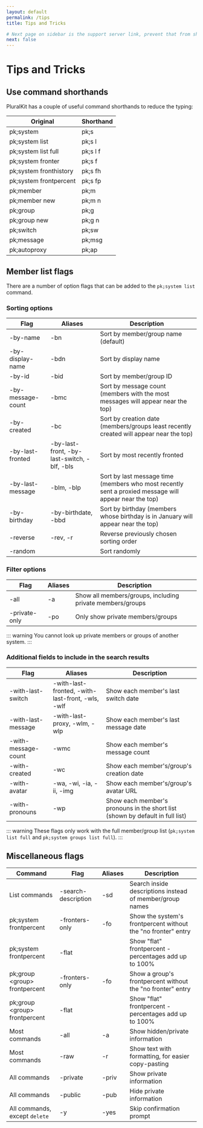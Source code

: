 ```yaml
---
layout: default
permalink: /tips
title: Tips and Tricks

# Next page on sidebar is the support server link, prevent that from showing up here
next: false
---
```


# Tips and Tricks

## Use command shorthands
PluralKit has a couple of useful command shorthands to reduce the typing:

|Original|Shorthand|
|---|---|
|pk;system|pk;s|
|pk;system list|pk;s l|
|pk;system list full|pk;s l f|
|pk;system fronter|pk;s f|
|pk;system fronthistory|pk;s fh|
|pk;system frontpercent|pk;s fp|
|pk;member|pk;m|
|pk;member new|pk;m n|
|pk;group|pk;g|
|pk;group new|pk;g n|
|pk;switch|pk;sw|
|pk;message|pk;msg|
|pk;autoproxy|pk;ap|

## Member list flags
There are a number of option flags that can be added to the `pk;system list` command.

### Sorting options
|Flag|Aliases|Description|
|---|---|---|
|-by-name|-bn|Sort by member/group name (default)|
|-by-display-name|-bdn|Sort by display name|
|-by-id|-bid|Sort by member/group ID|
|-by-message-count|-bmc|Sort by message count (members with the most messages will appear near the top)|
|-by-created|-bc|Sort by creation date (members/groups least recently created will appear near the top)|
|-by-last-fronted|-by-last-front, -by-last-switch, -blf, -bls|Sort by most recently fronted|
|-by-last-message|-blm, -blp|Sort by last message time (members who most recently sent a proxied message will appear near the top)|
|-by-birthday|-by-birthdate, -bbd|Sort by birthday (members whose birthday is in January will appear near the top)|
|-reverse|-rev, -r|Reverse previously chosen sorting order|
|-random||Sort randomly|

### Filter options
|Flag|Aliases|Description|
|---|---|---|
|-all|-a|Show all members/groups, including private members/groups|
|-private-only|-po|Only show private members/groups|

::: warning
You cannot look up private members or groups of another system.
:::

### Additional fields to include in the search results
|Flag|Aliases|Description|
|---|---|---|
|-with-last-switch|-with-last-fronted, -with-last-front, -wls, -wlf|Show each member's last switch date|
|-with-last-message|-with-last-proxy, -wlm, -wlp|Show each member's last message date|
|-with-message-count|-wmc|Show each member's message count|
|-with-created|-wc|Show each member's/group's creation date|
|-with-avatar|-wa, -wi, -ia, -ii, -img|Show each member's/group's avatar URL|
|-with-pronouns|-wp|Show each member's pronouns in the short list (shown by default in full list)|

::: warning
These flags only work with the full member/group list (`pk;system list full` and `pk;system groups list full`).
:::

## Miscellaneous flags
|Command|Flag|Aliases|Description|
|---|---|---|---|
|List commands|-search-description|-sd|Search inside descriptions instead of member/group names|
|pk;system frontpercent|-fronters-only|-fo|Show the system's frontpercent without the "no fronter" entry|
|pk;system frontpercent|-flat||Show "flat" frontpercent - percentages add up to 100%|
|pk;group \<group> frontpercent|-fronters-only|-fo|Show a group's frontpercent without the "no fronter" entry|
|pk;group \<group> frontpercent|-flat||Show "flat" frontpercent - percentages add up to 100%|
|Most commands|-all|-a|Show hidden/private information|
|Most commands|-raw|-r|Show text with formatting, for easier copy-pasting|
|All commands|-private|-priv|Show private information|
|All commands|-public|-pub|Hide private information|
|All commands, except `delete`|-y|-yes|Skip confirmation prompt|
